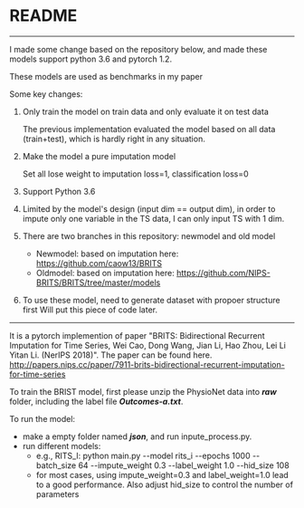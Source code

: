# README
***
I made some change based on the repository below, and made these models support python 3.6 and pytorch 1.2.

These models are used as benchmarks in my paper

Some key changes:

1. Only train the model on train data and only evaluate it on test data

    The previous implementation evaluated the model based on all data (train+test), which is hardly right in any situation.

2. Make the model a pure imputation model

    Set all lose weight to imputation loss=1, classification loss=0

3. Support Python 3.6

4. Limited by the model's design (input dim == output dim), in order to impute only one variable in the TS data, I can only input TS with 1 dim. 

5. There are two branches in this repository: newmodel and old model
    * Newmodel: based on imputation here: https://github.com/caow13/BRITS
    * Oldmodel: based on imputation here: https://github.com/NIPS-BRITS/BRITS/tree/master/models

6. To use these model, need to generate dataset with propoer structure first
    Will put this piece of code later.
***

It is a pytorch implemention of paper "BRITS: Bidirectional Recurrent Imputation for Time Series, Wei Cao, Dong Wang, Jian Li, Hao Zhou, Lei Li Yitan Li. (NerIPS 2018)". The paper can be found here. http://papers.nips.cc/paper/7911-brits-bidirectional-recurrent-imputation-for-time-series

To train the BRIST model, first please unzip the PhysioNet data into ***raw*** folder, including the label file ***Outcomes-a.txt***.

To run the model:
* make a empty folder named ***json***, and run inpute_process.py.
* run different models:
    * e.g., RITS_I: python main.py --model rits_i --epochs 1000 --batch_size 64 --impute_weight 0.3 --label_weight 1.0 --hid_size 108
    * for most cases, using impute_weight=0.3 and label_weight=1.0 lead to a good performance. Also adjust hid_size to control the number of parameters

